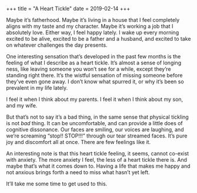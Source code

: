 +++
title = "A Heart Tickle"
date = 2019-02-14
+++

Maybe it’s fatherhood. Maybe it’s living in a house that I feel completely aligns with my taste and my character. Maybe it’s working a job that I absolutely love. Either way, I feel happy lately. I wake up every morning excited to be alive, excited to be a father and a husband, and excited to take on whatever challenges the day presents.

One interesting sensation that’s developed in the past few months is the feeling of what I describe as a heart tickle. It’s almost a sense of longing ness, like leaving someone you won’t see for a while, except they’re standing right there. It’s the wistful sensation of missing someone before they’ve even gone away. I don’t know what spurred it, or why it’s been so prevalent in my life lately.

I feel it when I think about my parents. I feel it when I think about my son, and my wife. 

But that’s not to say it’s a bad thing, in the same sense that physical tickling is not _bad_ thing. It can be uncomfortable, and can provide a little does of cognitive dissonance. Our faces are smiling, our voices are laughing, and we’re screaming “stop!! STOP!!!” through our tear streamed faces. It’s pure joy and discomfort all at once. There are few feelings like it.

An interesting note is that this heart tickle feeling, it seems, cannot co-exist with anxiety. The more anxiety I feel, the less of a heart tickle there is. And maybe that’s what it comes down to. Having a life that makes me happy and not anxious brings forth a need to miss what hasn’t yet left.

It’ll take me some time to get used to this.